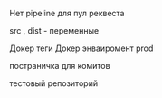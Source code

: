 Нет pipeline для пул реквеста

src , dist - переменные

Докер теги 
Докер энваиромент prod

постраничка для комитов

тестовый репозиторий